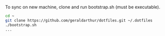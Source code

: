 To sync on new machine, clone and run bootstrap.sh (must be executable).

```sh
cd ~
git clone https://github.com/geraldarthur/dotfiles.git ~/.dotfiles
./bootstrap.sh
...
```
